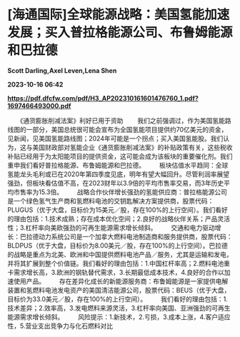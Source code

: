 # [海通国际]全球能源战略：美国氢能加速发展；买入普拉格能源公司、布鲁姆能源和巴拉德
**Scott Darling,Axel Leven,Lena Shen**

**2023-10-16 06:42**

**https://pdf.dfcfw.com/pdf/H3_AP202310161601476760_1.pdf?1697466493000.pdf**

　　《通货膨胀削减法案》利好已用于资助 　　我们之前强调过，作为美国氢能路线图的一部分，美国总统很可能会宣布为全国氢能项目提供约70亿美元的资金，见新闻，见美国氢能路线图；2024年可能是一个拐点；买入美国氢能股。我们认为，这与美国财政部对氢能企业《通货膨胀削减法案》的补贴政策有关，这些税收补贴已经用于为太阳能项目的提供资金，这可能会成为该板块的重要催化剂。我们重申我们看好普拉格能源、布鲁姆能源和巴拉德。 　　板块估值水平趋同：全球氢能龙头毛利或已在2020年第四季度见底，明年有望大幅回升。尽管利润率展望强劲，但板块看估值不高，在2023财年以3.9倍的平均市售率交易，而3年历史平均市售率为15.3倍。 　　战略合作伙伴增长强劲的氢能供应商：普拉格能源公司是一个绿色氢气生产商和氢燃料电池的交钥匙解决方案提供商，股票代码：PLUGUS（优于大盘，目标价为15美元／股，存在100%的上行空间）。我们看好的理由包括：1.技术成熟；存在成本优化空间；2.良好的战略伙伴关系；产品灵活性；3.杠杆率向美欧强劲的可再生能源需求增长倾斜。 　　交通和电力驱动增长：巴拉德动力系统公司是一个加拿大燃料电池制造商和服务提供商，股票代码：BLDPUS（优于大盘，目标价为8.00美元／股，存在100%的上行空间）。巴拉德的战略是重点为北美、欧洲和中国提供燃料电池产品／服务，尤其是运输和发电，并将其扩展到整个价值链。我们看好的理由包括：1.中国杠杆率高；2.燃料电池重卡需求增长高，3.欧洲的钢轨替代需求，3.长期最低成本技术，4.良好的合作以加速使用产品。 　　存在差异化成长的新能源服务商：布鲁姆能源是一家提供电解装置和氢燃料电池发电资产的美国清洁能源公司，股票代码：BEUS（优于大盘，目标价为33.0美元／股，存在100%的上行空间）。 　　我们看好的理由包括：1.技术差异；2.效率高，3.发电燃料来源灵活，3.杠杆率向美国、亚洲强劲的可再生能源需求增长倾斜。 　　风险提示：1.新技术，2.亏损，3.成本上涨，4.客户适应性，5.营业支出竞争力与化石燃料对比